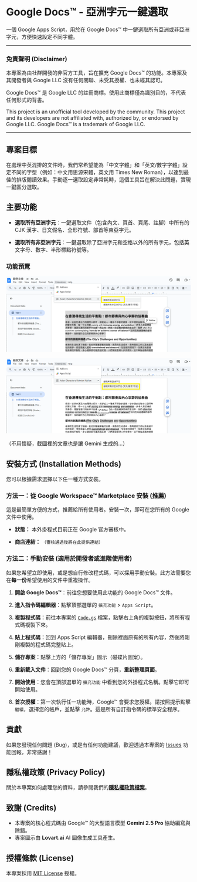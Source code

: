 # Google Docs™ - 亞洲字元一鍵選取

一個 Google Apps Script，用於在 Google Docs™ 中一鍵選取所有亞洲或非亞洲字元，方便快速設定不同字體。

---

### 免責聲明 (Disclaimer)

本專案為由社群開發的非官方工具，旨在擴充 Google Docs™ 的功能。本專案及其開發者與 Google LLC 沒有任何關聯、未受其授權、也未經其認可。

Google Docs™ 是 Google LLC 的註冊商標。使用此商標僅為識別目的，不代表任何形式的背書。

This project is an unofficial tool developed by the community. This project and its developers are not affiliated with, authorized by, or endorsed by Google LLC. Google Docs™ is a trademark of Google LLC.

---

## 專案目標

在處理中英混排的文件時，我們常希望能為「中文字體」和「英文/數字字體」設定不同的字型（例如：中文用思源宋體，英文用 Times New Roman），以達到最佳的排版閱讀效果。手動逐一選取設定非常耗時，這個工具旨在解決此問題，實現一鍵區分選取。

## 主要功能

* **選取所有亞洲字元**：一鍵選取文件（包含內文、頁首、頁尾、註腳）中所有的 CJK 漢字、日文假名、全形符號、部首等東亞字元。

* **選取所有非亞洲字元**：一鍵選取除了亞洲字元和空格以外的所有字元，包括英文字母、數字、半形標點符號等。

### 功能預覽

![選取所有亞洲字元](https://raw.githubusercontent.com/rayyue300/GoogleDocs-AsianCharactersSelector/main/images/screenshot1.png)

![選取所有非亞洲字元 (英文/數字/符號)](https://raw.githubusercontent.com/rayyue300/GoogleDocs-AsianCharactersSelector/main/images/screenshot2.png)

（不用懷疑，截圖裡的文章也是讓 Gemini 生成的…）

## 安裝方式 (Installation Methods)

您可以根據需求選擇以下任一種方式安裝。

### 方法一：從 Google Workspace™ Marketplace 安裝 (推薦)

這是最簡單方便的方式，推薦給所有使用者。安裝一次，即可在您所有的 Google 文件中使用。

* **狀態：** 本外掛程式目前正在 Google 官方審核中。

* **商店連結：** `（審核通過後將在此提供連結）`

### 方法二：手動安裝 (適用於開發者或進階使用者)

如果您希望立即使用，或是想自行修改程式碼，可以採用手動安裝。此方法需要您在**每一份**希望使用的文件中重複操作。

1. **開啟 Google Docs™**：前往您想要使用此功能的 Google Docs™ 文件。

2. **進入指令碼編輯器**：點擊頂部選單的 `擴充功能` > `Apps Script`。

3. **複製程式碼**：前往本專案的 [`Code.gs`](https://github.com/rayyue300/GoogleDocs-AsianCharactersSelector/blob/main/Code.gs) 檔案，點擊右上角的複製按鈕，將所有程式碼複製下來。

4. **貼上程式碼**：回到 Apps Script 編輯器，刪除裡面原有的所有內容，然後將剛剛複製的程式碼完整貼上。

5. **儲存專案**：點擊上方的「儲存專案」圖示（磁碟片圖案）。

6. **重新載入文件**：回到您的 Google Docs™ 分頁，**重新整理頁面**。

7. **開始使用**：您會在頂部選單的 `擴充功能` 中看到您的外掛程式名稱。點擊它即可開始使用。

8. **首次授權**：第一次執行任一功能時，Google™ 會要求您授權。請按照提示點擊 `繼續`，選擇您的帳戶，並點擊 `允許`。這是所有自訂指令碼的標準安全程序。

## 貢獻

如果您發現任何問題 (Bug)，或是有任何功能建議，歡迎透過本專案的 [Issues](https://github.com/rayyue300/GoogleDocs-AsianCharactersSelector/issues) 功能回報，非常感謝！

## 隱私權政策 (Privacy Policy)

關於本專案如何處理您的資料，請參閱我們的[**隱私權政策檔案**](PRIVACY_POLICY.md)。

## 致謝 (Credits)

* 本專案的核心程式碼由 Google™ 的大型語言模型 **Gemini 2.5 Pro** 協助編寫與除錯。
* 專案圖示由 **Lovart.ai** AI 圖像生成工具產生。

## 授權條款 (License)

本專案採用 [MIT License](https://github.com/rayyue300/GoogleDocs-AsianCharactersSelector/blob/main/LICENSE) 授權。
